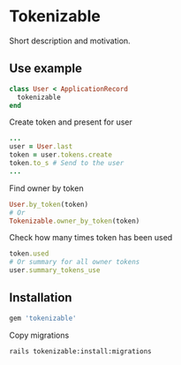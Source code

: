 # Tokenizable
Short description and motivation.

## Use example
```ruby
class User < ApplicationRecord
  tokenizable
end
```

Create token and present for user
```ruby
...
user = User.last
token = user.tokens.create
token.to_s # Send to the user
...
```

Find owner by token
```ruby
User.by_token(token)
# Or
Tokenizable.owner_by_token(token)
```

Check how many times token has been used
```ruby
token.used
# Or summary for all owner tokens
user.summary_tokens_use
```


## Installation

```ruby
gem 'tokenizable'
```

Copy migrations
```copy migrations
rails tokenizable:install:migrations
```

